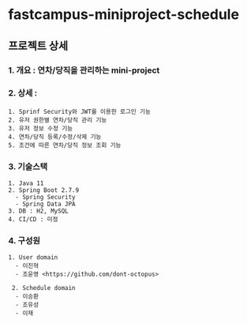 # fastcampus-miniproject-schedule
## 프로젝트 상세

### 1. 개요 : 연차/당직을 관리하는 mini-project

### 2. 상세 :
    1. Sprinf Security와 JWT를 이용한 로그인 기능
    2. 유저 권한별 연차/당직 관리 기능
    3. 유저 정보 수정 기능
    4. 연차/당직 등록/수정/삭제 기능
    5. 조건에 따른 연차/당직 정보 조회 기능

### 3. 기술스택
    1. Java 11
    2. Spring Boot 2.7.9
      - Spring Security
      - Spring Data JPA
    3. DB : H2, MySQL
    4. CI/CD : 미정
    
### 4. 구성원
    1. User domain
      - 이진혁
      - 조윤영 <https://github.com/dont-octopus>
      
     2. Schedule domain
      - 이승환
      - 조유성
      - 이재
